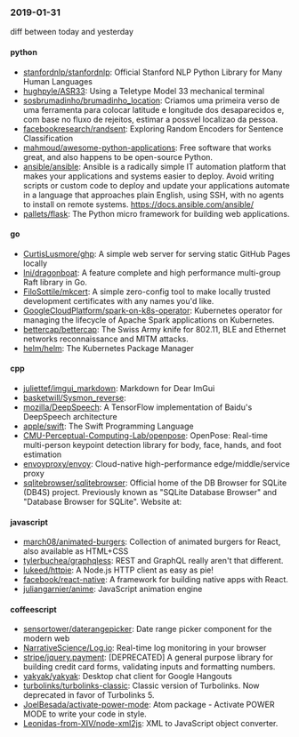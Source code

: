 ### 2019-01-31
diff between today and yesterday

#### python
* [stanfordnlp/stanfordnlp](https://github.com/stanfordnlp/stanfordnlp): Official Stanford NLP Python Library for Many Human Languages
* [hughpyle/ASR33](https://github.com/hughpyle/ASR33): Using a Teletype Model 33 mechanical terminal
* [sosbrumadinho/brumadinho_location](https://github.com/sosbrumadinho/brumadinho_location): Criamos uma primeira verso de uma ferramenta para colocar latitude e longitude dos desaparecidos e, com base no fluxo de rejeitos, estimar a possvel localizao da pessoa.
* [facebookresearch/randsent](https://github.com/facebookresearch/randsent): Exploring Random Encoders for Sentence Classification
* [mahmoud/awesome-python-applications](https://github.com/mahmoud/awesome-python-applications):  Free software that works great, and also happens to be open-source Python.
* [ansible/ansible](https://github.com/ansible/ansible): Ansible is a radically simple IT automation platform that makes your applications and systems easier to deploy. Avoid writing scripts or custom code to deploy and update your applications  automate in a language that approaches plain English, using SSH, with no agents to install on remote systems. https://docs.ansible.com/ansible/
* [pallets/flask](https://github.com/pallets/flask): The Python micro framework for building web applications.

#### go
* [CurtisLusmore/ghp](https://github.com/CurtisLusmore/ghp): A simple web server for serving static GitHub Pages locally
* [lni/dragonboat](https://github.com/lni/dragonboat): A feature complete and high performance multi-group Raft library in Go.
* [FiloSottile/mkcert](https://github.com/FiloSottile/mkcert): A simple zero-config tool to make locally trusted development certificates with any names you'd like.
* [GoogleCloudPlatform/spark-on-k8s-operator](https://github.com/GoogleCloudPlatform/spark-on-k8s-operator): Kubernetes operator for managing the lifecycle of Apache Spark applications on Kubernetes.
* [bettercap/bettercap](https://github.com/bettercap/bettercap): The Swiss Army knife for 802.11, BLE and Ethernet networks reconnaissance and MITM attacks.
* [helm/helm](https://github.com/helm/helm): The Kubernetes Package Manager

#### cpp
* [juliettef/imgui_markdown](https://github.com/juliettef/imgui_markdown): Markdown for Dear ImGui
* [basketwill/Sysmon_reverse](https://github.com/basketwill/Sysmon_reverse): 
* [mozilla/DeepSpeech](https://github.com/mozilla/DeepSpeech): A TensorFlow implementation of Baidu's DeepSpeech architecture
* [apple/swift](https://github.com/apple/swift): The Swift Programming Language
* [CMU-Perceptual-Computing-Lab/openpose](https://github.com/CMU-Perceptual-Computing-Lab/openpose): OpenPose: Real-time multi-person keypoint detection library for body, face, hands, and foot estimation
* [envoyproxy/envoy](https://github.com/envoyproxy/envoy): Cloud-native high-performance edge/middle/service proxy
* [sqlitebrowser/sqlitebrowser](https://github.com/sqlitebrowser/sqlitebrowser): Official home of the DB Browser for SQLite (DB4S) project. Previously known as "SQLite Database Browser" and "Database Browser for SQLite". Website at:

#### javascript
* [march08/animated-burgers](https://github.com/march08/animated-burgers): Collection of animated burgers for React, also available as HTML+CSS
* [tylerbuchea/graphqless](https://github.com/tylerbuchea/graphqless): REST and GraphQL really aren't that different.
* [lukeed/httpie](https://github.com/lukeed/httpie): A Node.js HTTP client as easy as pie! 
* [facebook/react-native](https://github.com/facebook/react-native): A framework for building native apps with React.
* [juliangarnier/anime](https://github.com/juliangarnier/anime): JavaScript animation engine

#### coffeescript
* [sensortower/daterangepicker](https://github.com/sensortower/daterangepicker): Date range picker component for the modern web
* [NarrativeScience/Log.io](https://github.com/NarrativeScience/Log.io): Real-time log monitoring in your browser
* [stripe/jquery.payment](https://github.com/stripe/jquery.payment): [DEPRECATED] A general purpose library for building credit card forms, validating inputs and formatting numbers.
* [yakyak/yakyak](https://github.com/yakyak/yakyak): Desktop chat client for Google Hangouts
* [turbolinks/turbolinks-classic](https://github.com/turbolinks/turbolinks-classic): Classic version of Turbolinks. Now deprecated in favor of Turbolinks 5.
* [JoelBesada/activate-power-mode](https://github.com/JoelBesada/activate-power-mode): Atom package - Activate POWER MODE to write your code in style.
* [Leonidas-from-XIV/node-xml2js](https://github.com/Leonidas-from-XIV/node-xml2js): XML to JavaScript object converter.
